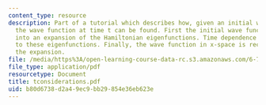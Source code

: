 ```yaml
---
content_type: resource
description: Part of a tutorial which describes how, given an initial wave function,
  the wave function at time t can be found. First the initial wave function is decomposed
  into an expansion of the Hamiltonian eigenfunctions. Time dependence is then applied
  to these eigenfunctions. Finally, the wave function in x-space is recreated from
  the expansion.
file: /media/https%3A/open-learning-course-data-rc.s3.amazonaws.com/6-728-applied-quantum-and-statistical-physics-fall-2006/b80d6738d2a49ec9bb29854e36eb623e_tconsiderations.pdf
file_type: application/pdf
resourcetype: Document
title: tconsiderations.pdf
uid: b80d6738-d2a4-9ec9-bb29-854e36eb623e
---
```

